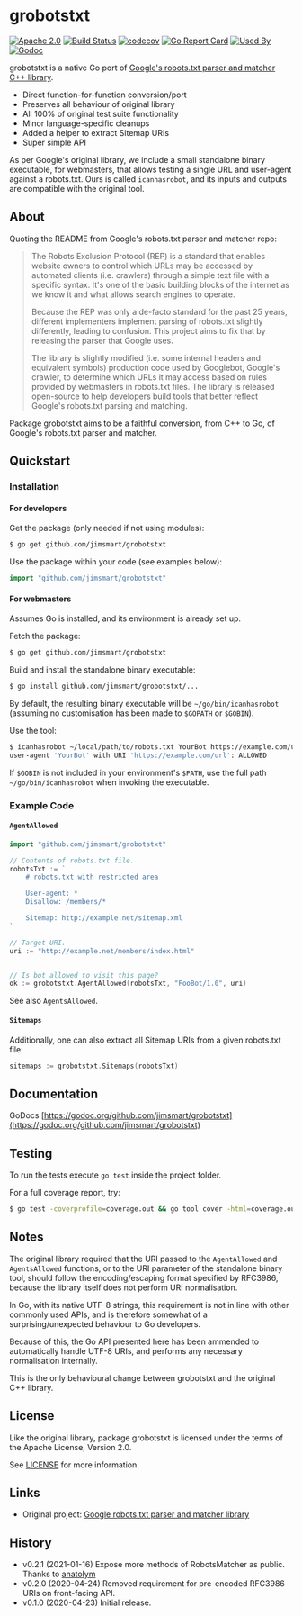 # grobotstxt 

[![Apache 2.0](https://img.shields.io/badge/license-Apache%202.0-blue.svg)](LICENSE)
[![Build Status](https://img.shields.io/travis/jimsmart/grobotstxt/master.svg)](https://travis-ci.org/jimsmart/grobotstxt)
[![codecov](https://codecov.io/gh/jimsmart/grobotstxt/branch/master/graph/badge.svg)](https://codecov.io/gh/jimsmart/grobotstxt)
[![Go Report Card](https://goreportcard.com/badge/github.com/jimsmart/grobotstxt?cache-buster)](https://goreportcard.com/report/github.com/jimsmart/grobotstxt)
[![Used By](https://img.shields.io/sourcegraph/rrc/github.com/jimsmart/grobotstxt.svg)](https://sourcegraph.com/github.com/jimsmart/grobotstxt)
[![Godoc](https://img.shields.io/badge/godoc-reference-blue.svg)](https://godoc.org/github.com/jimsmart/grobotstxt)

grobotstxt is a native Go port of [Google's robots.txt parser and matcher C++ 
library](https://github.com/google/robotstxt).

- Direct function-for-function conversion/port
- Preserves all behaviour of original library
- All 100% of original test suite functionality
- Minor language-specific cleanups
- Added a helper to extract Sitemap URIs
- Super simple API

As per Google's original library, we include a small standalone binary executable, 
for webmasters, that allows testing a single URL and user-agent against 
a robots.txt. Ours is called `icanhasrobot`, and its inputs and outputs
are compatible with the original tool.

## About

Quoting the README from Google's robots.txt parser and matcher repo:

> The Robots Exclusion Protocol (REP) is a standard that enables website owners to control which URLs may be accessed by automated clients (i.e. crawlers) through a simple text file with a specific syntax. It's one of the basic building blocks of the internet as we know it and what allows search engines to operate.
>
> Because the REP was only a de-facto standard for the past 25 years, different implementers implement parsing of robots.txt slightly differently, leading to confusion. This project aims to fix that by releasing the parser that Google uses.
>
> The library is slightly modified (i.e. some internal headers and equivalent symbols) production code used by Googlebot, Google's crawler, to determine which URLs it may access based on rules provided by webmasters in robots.txt files. The library is released open-source to help developers build tools that better reflect Google's robots.txt parsing and matching.

Package grobotstxt aims to be a faithful conversion, from C++ to Go, of Google's robots.txt parser and matcher.

## Quickstart

### Installation

#### For developers

Get the package (only needed if not using modules):

```bash
$ go get github.com/jimsmart/grobotstxt
```

Use the package within your code (see examples below):

```go
import "github.com/jimsmart/grobotstxt"
```

#### For webmasters

Assumes Go is installed, and its environment is already set up.

Fetch the package:

```bash
$ go get github.com/jimsmart/grobotstxt
```

Build and install the standalone binary executable:

```bash
$ go install github.com/jimsmart/grobotstxt/...
```

By default, the resulting binary executable will be `~/go/bin/icanhasrobot` (assuming no customisation has been made to `$GOPATH` or `$GOBIN`).

Use the tool:

```bash
$ icanhasrobot ~/local/path/to/robots.txt YourBot https://example.com/url
user-agent 'YourBot' with URI 'https://example.com/url': ALLOWED
```

If `$GOBIN` is not included in your environment's `$PATH`, use the full path `~/go/bin/icanhasrobot` when invoking the executable.

### Example Code

#### `AgentAllowed`

```go
import "github.com/jimsmart/grobotstxt"

// Contents of robots.txt file.
robotsTxt := `
    # robots.txt with restricted area

    User-agent: *
    Disallow: /members/*

    Sitemap: http://example.net/sitemap.xml
`

// Target URI.
uri := "http://example.net/members/index.html"


// Is bot allowed to visit this page?
ok := grobotstxt.AgentAllowed(robotsTxt, "FooBot/1.0", uri)

```

See also `AgentsAllowed`.

#### `Sitemaps`

Additionally, one can also extract all Sitemap URIs from a given robots.txt file:

```go
sitemaps := grobotstxt.Sitemaps(robotsTxt)
```

## Documentation

GoDocs [https://godoc.org/github.com/jimsmart/grobotstxt](https://godoc.org/github.com/jimsmart/grobotstxt)

## Testing

To run the tests execute `go test` inside the project folder.

For a full coverage report, try:

```bash
$ go test -coverprofile=coverage.out && go tool cover -html=coverage.out
```

## Notes

The original library required that the URI passed to the
`AgentAllowed` and `AgentsAllowed` functions, or to the URI parameter
of the standalone binary tool, should follow the encoding/escaping format specified by RFC3986, because the library itself does not perform URI normalisation.

In Go, with its native UTF-8 strings, this requirement is not in line with other commonly used APIs, and is therefore somewhat of a surprising/unexpected behaviour to Go developers.

Because of this, the Go API presented here has been ammended to automatically handle UTF-8 URIs, and performs any necessary normalisation internally.

This is the only behavioural change between grobotstxt and the original C++ library.

## License

Like the original library, package grobotstxt is licensed under the terms of the
Apache License, Version 2.0.

See [LICENSE](LICENSE) for more information.

## Links

- Original project:
    [Google robots.txt parser and matcher library](https://github.com/google/robotstxt)

## History

- v0.2.1 (2021-01-16) Expose more methods of RobotsMatcher as public. Thanks to [anatolym](https://github.com/anatolym)
- v0.2.0 (2020-04-24) Removed requirement for pre-encoded RFC3986 URIs on front-facing API.
- v0.1.0 (2020-04-23) Initial release.

